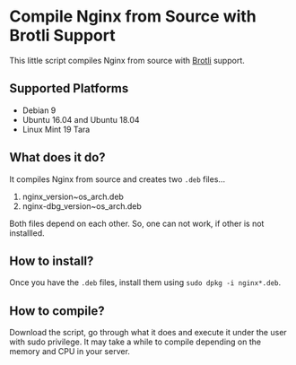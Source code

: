 # Compile Nginx from Source with Brotli Support

This little script compiles Nginx from source with [Brotli](https://opensource.googleblog.com/2015/09/introducing-brotli-new-compression.html) support.

## Supported Platforms

- Debian 9
- Ubuntu 16.04 and Ubuntu 18.04
- Linux Mint 19 Tara

## What does it do?

It compiles Nginx from source and creates two `.deb` files...

1. nginx_version~os_arch.deb
2. nginx-dbg_version~os_arch.deb

Both files depend on each other. So, one can not work, if other is not installled.

## How to install?

Once you have the `.deb` files, install them using `sudo dpkg -i nginx*.deb`.

## How to compile?

Download the script, go through what it does and execute it under the user with sudo privilege. It may take a while to compile depending on the memory and CPU in your server.
